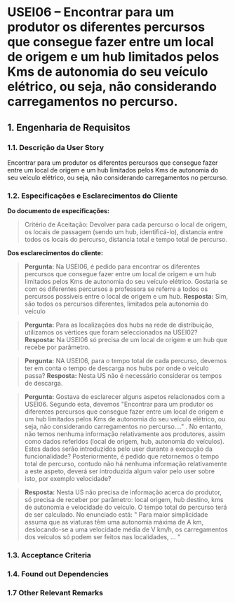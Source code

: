 # USEI06 – Encontrar para um produtor os diferentes percursos que consegue fazer entre um local de origem e um hub limitados pelos Kms de autonomia do seu veículo elétrico, ou seja, não considerando carregamentos no percurso.
## 1. Engenharia de Requisitos

### 1.1. Descrição da User Story

Encontrar para um produtor os diferentes percursos que consegue fazer entre um local de origem e um hub limitados pelos Kms de autonomia do seu veículo elétrico, ou seja, não considerando carregamentos no percurso.

### 1.2. Especificações e Esclarecimentos do Cliente

**Do documento de especificações:**

>Critério de Aceitação: Devolver para cada percurso o local de origem, os locais de passagem (sendo um hub, identificá-lo), distancia entre todos os locais do percurso, distancia total e tempo total de percurso.

**Dos esclarecimentos do cliente:**

> **Pergunta:**
>Na USEI06, é pedido para encontrar os diferentes percursos que consegue fazer entre um local de origem e um hub limitados pelos Kms de autonomia do seu veículo elétrico.
Gostaria se com os diferentes percursos a professora se referre a todos os percursos possíveis entre o local de origem e um hub.
> **Resposta:**
>Sim, são todos os percursos diferentes, limitados pela autonomia do veículo

> **Pergunta:**
>Para as localizações dos hubs na rede de distribuição, utilizamos os vértices que foram seleccionados na USEI02?
> **Resposta:**
>Na USEI06 só precisa de um local de origem e um hub que recebe por parâmetro.

> **Pergunta:**
>NA USEI06, para o tempo total de cada percurso, devemos ter em conta o tempo de descarga nos hubs por onde o veículo passa?
> **Resposta:**
>Nesta US não é necessário considerar os tempos de descarga.

> **Pergunta:**
>Gostava de esclarecer alguns aspetos relacionados com a USEI06. Segundo esta, devemos "Encontrar para um produtor os diferentes percursos que consegue fazer entre um local de origem e um hub limitados pelos Kms de autonomia do seu veículo elétrico, ou seja, não considerando carregamentos no percurso...." . No entanto, não temos nenhuma informação relativamente aos produtores, assim como dados referidos (local de origem, hub, autonomia do veículos).
>Estes dados serão introduzidos pelo user durante a execução da funcionalidade?
>Posteriormente, é pedido que retornemos o tempo total de percurso, contudo não há nenhuma informação relativamente a este aspeto, deverá ser introduzida algum valor pelo user sobre isto, por exemplo velocidade?

> **Resposta:**
>Nesta US não precisa de informação acerca do produtor, só precisa de receber por parâmetro: local origem, hub destino, kms de autonomia e velocidade do veículo. O tempo total do percurso terá de ser calculado.
>No enunciado está:
" Para maior simplicidade assuma que as viaturas têm uma autonomia máxima de A km, deslocando-se a uma velocidade média de V km/h, os carregamentos dos veículos só podem ser feitos nas localidades, ... "


### 1.3. Acceptance Criteria


### 1.4. Found out Dependencies


### 1.7 Other Relevant Remarks

